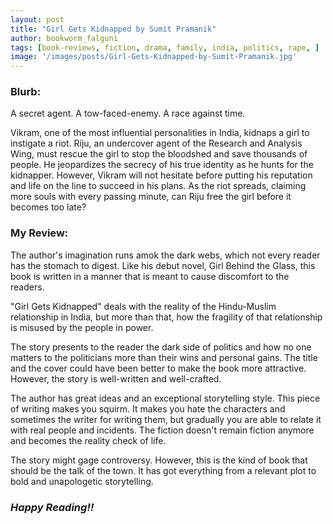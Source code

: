 ```yaml
---
layout: post
title: "Girl Gets Kidnapped by Sumit Pramanik"
author: bookworm_falguni
tags: [book-reviews, fiction, drama, family, india, politics, rape, ]
image: '/images/posts/Girl-Gets-Kidnapped-by-Sumit-Pramanik.jpg'
---
```


### **Blurb:**
A secret agent. A tow-faced-enemy. A race against time.

Vikram, one of the most influential personalities in India, kidnaps a girl to instigate a riot. Riju, an undercover agent of the Research and Analysis Wing, must rescue the girl to stop the bloodshed and save thousands of people. He jeopardizes the secrecy of his true identity as he hunts for the kidnapper. However, Vikram will not hesitate before putting his reputation and life on the line to succeed in his plans. As the riot spreads, claiming more souls with every passing minute, can Riju free the girl before it becomes too late?

### **My Review:**
The author's imagination runs amok the dark webs, which not every reader has the stomach to digest. Like his debut novel, Girl Behind the Glass, this book is written in a manner that is meant to cause discomfort to the readers.

"Girl Gets Kidnapped" deals with the reality of the Hindu-Muslim relationship in India, but more than that, how the fragility of that relationship is misused by the people in power.

The story presents to the reader the dark side of politics and how no one matters to the politicians more than their wins and personal gains.
The title and the cover could have been better to make the book more attractive. However, the story is well-written and well-crafted.

The author has great ideas and an exceptional storytelling style. This piece of writing makes you squirm. It makes you hate the characters and sometimes the writer for writing them, but gradually you are able to relate it with real people and incidents. The fiction doesn't remain fiction anymore and becomes the reality check of life.

The story might gage controversy. However, this is the kind of book that should be the talk of the town. It has got everything from a relevant plot to bold and unapologetic storytelling.

### ***Happy Reading!!***
